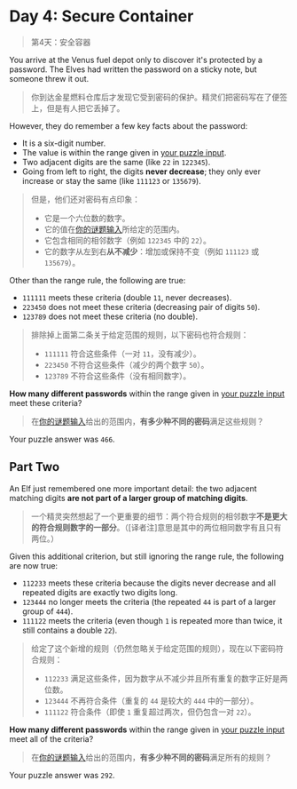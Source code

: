 # Day 4: Secure Container

> 第4天：安全容器

You arrive at the Venus fuel depot only to discover it's protected by a password. The Elves had written the password on a sticky note, but someone threw it out.

> 你到达金星燃料仓库后才发现它受到密码的保护。精灵们把密码写在了便签上，但是有人把它丢掉了。

However, they do remember a few key facts about the password:

- It is a six-digit number.
- The value is within the range given in [your puzzle input](day4.txt).
- Two adjacent digits are the same (like `22` in `122345`).
- Going from left to right, the digits **never decrease**; they only ever increase or stay the same (like `111123` or `135679`).

> 但是，他们还对密码有点印象：
>
> - 它是一个六位数的数字。
> - 它的值在[你的谜题输入](day4.txt)所给定的范围内。
> - 它包含相同的相邻数字（例如 `122345` 中的 `22`）。
> - 它的数字从左到右**从不减少**：增加或保持不变（例如 `111123` 或 `135679`）。

Other than the range rule, the following are true:

- `111111` meets these criteria (double `11`, never decreases).
- `223450` does not meet these criteria (decreasing pair of digits `50`).
- `123789` does not meet these criteria (no double).

> 排除掉上面第二条关于给定范围的规则，以下密码也符合规则：
>
> - `111111` 符合这些条件（一对 `11`，没有减少）。
> - `223450` 不符合这些条件（减少的两个数字 `50`）。
> - `123789` 不符合这些条件（没有相同数字）。

**How many different passwords** within the range given in [your puzzle input](day4.txt) meet these criteria?

> 在[你的谜题输入](day4.txt)给出的范围内，**有多少种不同的密码**满足这些规则？

Your puzzle answer was `466`.

## Part Two

An Elf just remembered one more important detail: the two adjacent matching digits **are not part of a larger group of matching digits**.

> 一个精灵突然想起了一个更重要的细节：两个符合规则的相邻数字**不是更大的符合规则数字的一部分**。（[译者注]意思是其中的两位相同数字有且只有两位。）

Given this additional criterion, but still ignoring the range rule, the following are now true:

- `112233` meets these criteria because the digits never decrease and all repeated digits are exactly two digits long.
- `123444` no longer meets the criteria (the repeated `44` is part of a larger group of `444`).
- `111122` meets the criteria (even though `1` is repeated more than twice, it still contains a double `22`).

> 给定了这个新增的规则（仍然忽略关于给定范围的规则），现在以下密码符合规则：
>
> - `112233` 满足这些条件，因为数字从不减少并且所有重复的数字正好是两位数。
> - `123444` 不再符合条件（重复的 `44` 是较大的 `444` 中的一部分）。
> - `111122` 符合条件（即使 `1` 重复超过两次，但仍包含一对 `22`）。

**How many different passwords** within the range given in [your puzzle input](day4.txt) meet all of the criteria?

> 在[你的谜题输入](day4.txt)给出的范围内，**有多少种不同的密码**满足所有的规则？

Your puzzle answer was `292`.
